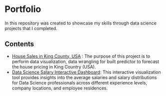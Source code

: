 # Portfolio
In this repository was created to showcase my skills through data science projects that I completed.

## Contents
* <a href="https://github.com/DEADBEAT1CUSTOMERS/Siwarkon_Portfolio/blob/b7bb6d556f7db408eb883ec0e0f8856478ac81a1/House%20Sales%20in%20King%20County,%20USA/House_sales_prediction_model_in_King_Country,(USA).ipynb">House Sales in King County, USA</a>
: The purpose of this project is to perform data visualization, data wrangling for built predictor to forecast the house pricing in King Country (USA). 
* <a href = "https://github.com/DEADBEAT1CUSTOMERS/Siwarkon_Portfolio/tree/a0f34c932d2f0be0ffd99a94fd12488da5d47caf/DS_salaries_InteractiveDashboard"> Data Science Salary Interactive Dashboard</a>: This interactive visualization tool provides insights into the average salaries and salary distributions for Data Science professionals across different experience levels, company locations, and employee residences.
  
